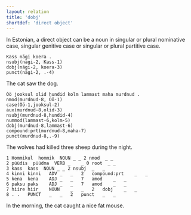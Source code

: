 ```yaml
---
layout: relation
title: 'dobj'
shortdef: 'direct object'
---
```


In Estonian, a direct object can be a noun in singular or plural nominative case, singular genitive case or singular or plural partitive case.

~~~ sdparse
Kass nägi koera .
nsubj(nägi-2, Kass-1)
dobj(nägi-2, koera-3)
punct(nägi-2, .-4)
~~~

The cat saw the dog.

~~~ sdparse
Öö jooksul olid hundid kolm lammast maha murdnud .
nmod(murdnud-8, Öö-1)
case(Öö-1,jooksul-2)
aux(murdnud-8,olid-3)
nsubj(murdnud-8,hundid-4)
nummod(lammast-6,kolm-5)
dobj(murdnud-8,lammast-6)
compound:prt(murdnud-8,maha-7)
punct(murdnud-8,.-9)
~~~

The wolves had killed three sheep during the night.

~~~ conllu
1 Hommikul  hommik  NOUN _ _ 2 nmod  _ _
2 püüdis  püüdma  VERB _	_ 0 root  _ _
3 kass  kass  NOUN _ _ 2 nsubj	_	_
4 kinni	kinni	ADV	_	_	2	compound:prt	_	_
5 kena	kena	ADJ	_	_	7	amod	_	_
6 paksu	paks	ADJ	_	_	7	amod	_	_
7 hiire	hiir	NOUN	_	_	2	dobj	_	_
8 .	.	PUNCT	_	_	2	punct	_	_
~~~

In the morning, the cat caught a nice fat mouse.
